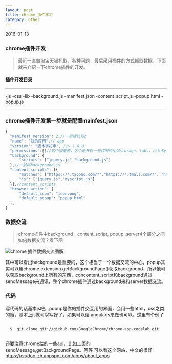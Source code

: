 ```yaml
---
layout: post
title: chrome 插件学习
category: other
---
```


2016-01-13

### chrome插件开发
>  最近一直做淘宝天猫抓取，各种问题，最后采用插件的方式抓取数据，下面就来介绍一下chrome插件的开发。

#### 插件开发目录

-----

  -js
  -css
  -lib
  -background.js
  -manifest.json
  -content_script.js
  -popup.html
  -popup.js

-----

###  chrome插件开发第一步就是配置mainfest.json

```javascript
{
  "manifest_version": 2,//一般建议写2
  "name": "我的应用",// app
  "version": "版本字符串", //v 1.0.0
  "permissions":[]//这个很重要，这个是开启一些权限的比如storage，tabs，fileSystem等等
  "background": {
      "scripts": ["jquery.js","background.js"]
  },//一般叫background.js
  "content_scripts": [{
      "matches": ["https://*.taobao.com/*","https://*.tmall.com/*", "http://item.jd.com/*"],
      "js": ["jquery.js","myscript.js"]
  }],//content_scripts
  "browser_action": {
      "default_icon": "icon.png",
      "default_popup": "popup.html"
  },
}

```

###  数据交流

>  chrome插件中background，content_script, popup ,server4个部分之间如何数据交流？看下图

![chrome 插件数据交流图解](http://chuantu.biz/t2/24/1452679544x1822611273.png)

  其中可以看出background是重要的，这个相当于一个数据交流的中心。popup其实可以用chrome.extension.getBackgroundPage()获取background，所以他可以获取background上所有的东西，concontent_script和background通过sendMessage来通讯，整个chrome插件通过background来和server数据交流。

### 代码


写代码的话基本js吧，popup是你的插件交互用的界面，会用一些html，css之类的饿，基本上js就可以写好了，如果可以话 angularjs来做也可以，这里有个例子


```

  $  git clone git://github.com/GoogleChrome/chrome-app-codelab.git


```


还要注意chrome给的一些api，比如上面的sendMessage,getBackgroundPage。等等
可以看这个网站，中文的很好
 https://crxdoc-zh.appspot.com/apps/about_apps
